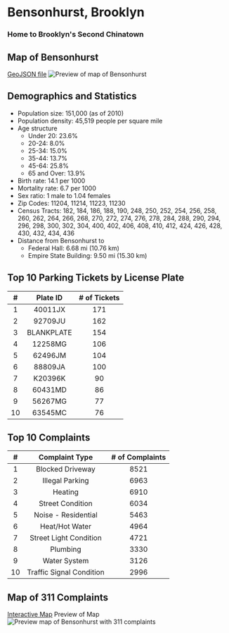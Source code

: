 # Bensonhurst, Brooklyn
### Home to Brooklyn's Second Chinatown

## Map of Bensonhurst
[GeoJSON file](https://github.com/jchen2186/bensonhurst/blob/master/bensonhurst.geojson)
![Preview of map of Bensonhurst](https://i.gyazo.com/f8f07976b13c44c6d21220e83fdb529f.png)

## Demographics and Statistics
* Population size: 151,000 (as of 2010)
* Population density: 45,519 people per square mile
* Age structure
    * Under 20: 23.6%
    * 20-24: 8.0%
    * 25-34: 15.0%
    * 35-44: 13.7%
    * 45-64: 25.8%
    * 65 and Over: 13.9%
* Birth rate: 14.1 per 1000
* Mortality rate: 6.7 per 1000
* Sex ratio: 1 male to 1.04 females
* Zip Codes: 11204, 11214, 11223, 11230
* Census Tracts:
    182, 184, 186, 188, 190, 248, 250, 252, 254, 256, 258,
    260, 262, 264, 266, 268, 270, 272, 274, 276, 278, 284,
    288, 290, 294, 296, 298, 300, 302, 304, 400, 402, 406,
    408, 410, 412, 424, 426, 428, 430, 432, 434, 436
* Distance from Bensonhurst to
    * Federal Hall: 6.68 mi (10.76 km)
    * Empire State Building: 9.50 mi (15.30 km)

## Top 10 Parking Tickets by License Plate
|  # |  Plate ID  | # of Tickets |
|:--:|:----------:|:------------:|
|  1 |   40011JX  |      171     |
|  2 |   92709JU  |      162     |
|  3 | BLANKPLATE |      154     |
|  4 |   12258MG  |      106     |
|  5 |   62496JM  |      104     |
|  6 |   88809JA  |      100     |
|  7 |   K20396K  |      90      |
|  8 |   60431MD  |      86      |
|  9 |   56267MG  |      77      |
| 10 |   63545MC  |      76      |

## Top 10 Complaints
|  # |      Complaint Type      | # of Complaints |
|:--:|:------------------------:|:---------------:|
|  1 |     Blocked Driveway     |       8521      |
|  2 |      Illegal Parking     |       6963      |
|  3 |          Heating         |       6910      |
|  4 |     Street Condition     |       6034      |
|  5 |    Noise - Residential   |       5463      |
|  6 |      Heat/Hot Water      |       4964      |
|  7 |  Street Light Condition  |       4721      |
|  8 |         Plumbing         |       3330      |
|  9 |       Water System       |       3126      |
| 10 | Traffic Signal Condition |       2996      |

## Map of 311 Complaints
[Interactive Map](http://rawgit.com/jchen2186/bensonhurst/master/bensonhurst_311_calls.html)
Preview of Map
![Preview map of Bensonhurst with 311 complaints](https://i.gyazo.com/9619968dac6edf791b7f186d30f6af54.png)